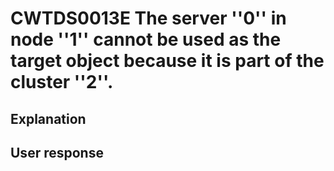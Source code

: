 # CWTDS0013E The server ''0'' in node ''1'' cannot be used as the target object because it is part of the cluster ''2''.

## Explanation

## User response